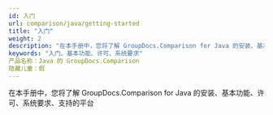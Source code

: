 ```yaml
---
id: 入门
url: comparison/java/getting-started
title: "入门"
weight: 2
description: "在本手册中，您将了解 GroupDocs.Comparison for Java 的安装、基本功能、许可、系统要求、支持的平台"
keywords: "入门、基本功能、许可、系统要求"
产品名称：Java 的 GroupDocs.Comparison
隐藏儿童：假
---
```

在本手册中，您将了解 GroupDocs.Comparison for Java 的安装、基本功能、许可、系统要求、支持的平台

